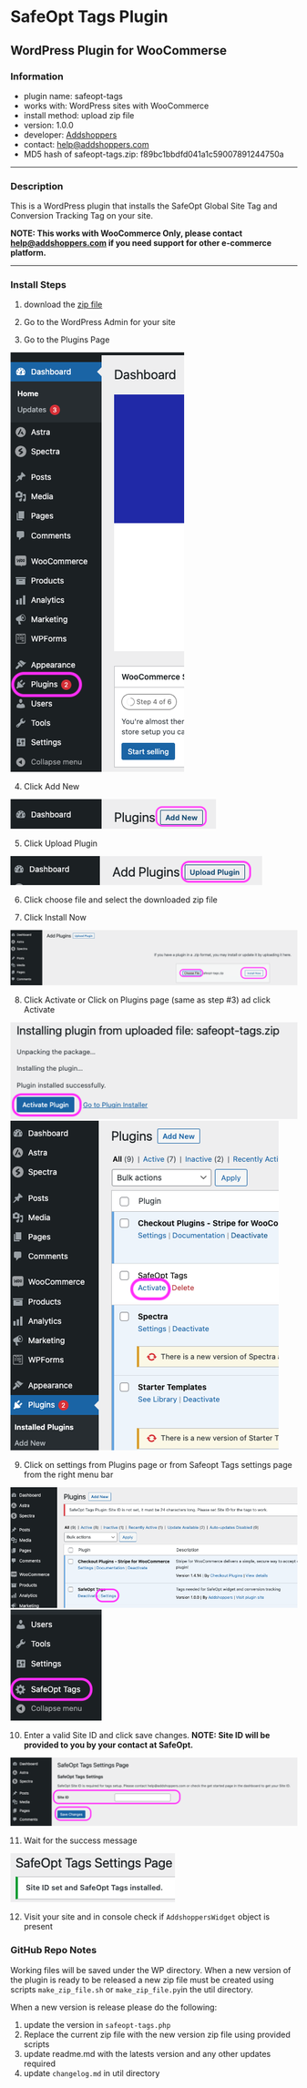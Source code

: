 # SafeOpt Tags Plugin
## WordPress Plugin for WooCommerse

### Information
- plugin name: safeopt-tags
- works with: WordPress sites with WooCommerce
- install method: upload zip file
- version: 1.0.0
- developer: [Addshoppers](https://www.addshoppers.com/)
- contact: [help@addshoppers.com](mailto:help@addshoppers.com)
- MD5 hash of safeopt-tags.zip: f89bc1bbdfd041a1c59007891244750a

---

### Description
This is a WordPress plugin that installs the SafeOpt Global Site Tag and Conversion Tracking Tag on your site.  

**NOTE: This works with WooCommerce Only, please contact [help@addshoppers.com](mailto:help@addshoppers.com) if you need support for other e-commerce platform.**

---

### Install Steps

1. download the [zip file](safeopt-tags.zip)

2. Go to the WordPress Admin for your site

3. Go to the Plugins Page

![plugin.png](assets/plugin.png)

4. Click Add New 

![add_new.png](assets/add_new.png)

5. Click Upload Plugin

![upload_plugin.png](assets/upload_plugin.png)

6. Click choose file and select the downloaded zip file

7. Click Install Now

![install.png](assets/install.png)

8. Click Activate or Click on Plugins page (same as step #3) ad click Activate

![activate_plugin_1.png](assets/activate_plugin_1.png)
![activate_plugin_2.png](assets/activate_plugin_2.png)

9. Click on settings from Plugins page or from Safeopt Tags settings page from the right menu bar

![settings.png](assets/settings.png)
![settings_menu.png](assets/settings_menu.png)

10. Enter a valid Site ID and click save changes.  **NOTE: Site ID will be provided to you by your contact at SafeOpt.**

![site_id.png](assets/site_id.png)

11. Wait for the success message

![success.png](assets/success.png)

12. Visit your site and in console check if `AddshoppersWidget` object is present

### GitHub Repo Notes

Working files will be saved under the WP directory.  When a new version of the plugin is ready to be released a new zip file must be created using scripts `make_zip_file.sh` or `make_zip_file.py`in the util directory.  

When a new version is release please do the following:
1. update the version in `safeopt-tags.php`
2. Replace the current zip file with the new version zip file using provided scripts 
3. update readme.md with the latests version and any other updates required
4. update `changelog.md` in util directory
